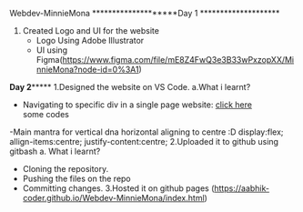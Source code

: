 Webdev-MinnieMona
********************Day 1 ********************
1. Created Logo and UI for the website 
    - Logo Using Adobe Illustrator
    - UI using Figma(https://www.figma.com/file/mE8Z4FwQ3e3B33wPxzopXX/MinnieMona?node-id=0%3A1)
    
********************Day 2*************************
1.Designed the website on VS Code.
  a.What i learnt?
   - Navigating to specific div in a single page website:
     <a href="#thisdiv">click here</a>
     <div id="thisdiv"> some codes</div>
   -Main mantra for vertical dna horizontal aligning to centre :D
     display:flex;
     allign-items:centre;
     justify-content:centre;
2.Uploaded it to github using gitbash
  a. What i learnt?
   - Cloning the repository.
   - Pushing the files on the repo
   - Committing changes.
3.Hosted it on github pages (https://aabhik-coder.github.io/Webdev-MinnieMona/index.html)
